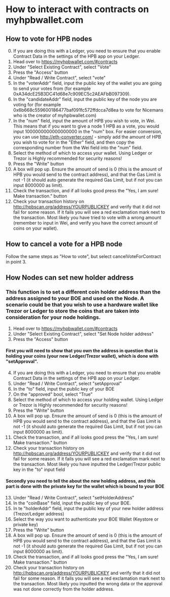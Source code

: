 # How to interact with contracts on myhpbwallet.com


## How to vote for HPB nodes
0. If you are doing this with a Ledger, you need to ensure that you enable Contract Data in the settings of the HPB app on your Ledger.
1. Head over to https://myhpbwallet.com/#contracts
2. Under "Select Existing Contract", select "Vote"
3. Press the "Access" button
4. Under "Read / Write Contract", select "vote"
5. In the "voterAddr" field, input the public key of the wallet you are going to send your votes from (for example 0xA34dcE25B3DC41d68e7c909EC5c2AEAFbB097309).
6. In the "candidateAddr" field, input the public key of the node you are voting for (for example 0x6b668c559600186477baf091fc572ffdcca7d8ea to vote for Nicemans who is the creator of myhpbwallet.com)
7. In the "num" field, input the amount of HPB you wish to vote, in Wei. This means that if you want to give a node 1 HPB as a vote, you would input 1000000000000000000 in the "num" box. For easier conversion, you can use http://eth-converter.com/ - simply add the amount of HPB you wish to vote for in the "Ether" field, and then copy the corresponding number from the Wei field into the "num" field.
8. Select the method of which to access your wallet. Using Ledger or Trezor is Highly recommended for security reasons!
9. Press the "Write" button
10. A box will pop up. Ensure the amount of send is 0 (this is the amount of HPB you would send to the contract address), and that the Gas Limit is not -1 (it should auto generate the required Gas Limit, but if not you can input 8000000 as limit).
11. Check the transaction, and if all looks good press the "Yes, I am sure! Make transaction." button
12. Check your transaction history on http://hpbscan.org/address/YOURPUBLICKEY and verify that it did not fail for some reason. If it fails you will see a red exclamation mark next to the transaction. Most likely you have tried to vote with a wrong amount (remember to input in Wei, and verify you have the correct amount of coins on your wallet).


## How to cancel a vote for a HPB node
Follow the same steps as "How to vote", but select cancelVoteForContract in point 3.



## How Nodes can set new holder address
### This function is to set a different coin holder address than the address assigned to your BOE and used on the Node. A  scenario could be that you wish to use a hardware wallet like Trezor or Ledger to store the coins that are taken into consideration for your node holdings.

1. Head over to https://myhpbwallet.com/#contracts
2. Under "Select Existing Contract", select "Set Node holder address"
3. Press the "Access" button


#### First you will need to show that you own the address in question that is holding your coins (your new Ledger/Trezor wallet), which is done with "setApproval".
4. If you are doing this with a Ledger, you need to ensure that you enable Contract Data in the settings of the HPB app on your Ledger.
5. Under "Read / Write Contract", select "setApproval"
6. In the "to" field, input the public key of your BOE
7. On the "approved" bool, select "True"
8. Select the method of which to access your holding wallet. Using Ledger or Trezor is Highly recommended for security reasons!
9. Press the "Write" button
10. A box will pop up. Ensure the amount of send is 0 (this is the amount of HPB you would send to the contract address), and that the Gas Limit is not -1 (it should auto generate the required Gas Limit, but if not you can input 8000000 as limit).
11. Check the transaction, and if all looks good press the "Yes, I am sure! Make transaction." button
12. Check your transaction history on http://hpbscan.org/address/YOURPUBLICKEY and verify that it did not fail for some reason. If it fails you will see a red exclamation mark next to the transaction. Most likely you have inputted the Ledger/Trezor public key in the "to" input field


#### Secondly you need to tell the about the new holding address, and this part is done with the private key for the wallet which is bound to your BOE
13. Under "Read / Write Contract", select "setHolderAddress"
14. In the "coinBase" field, input the public key of your BOE.
15. In te "holderAddr" field, input the public key of your new holder address (Trezor/Ledger address)
16. Select the way you want to authenticate your BOE Wallet (Keystore or private key)
17. Press the "Write" button
18. A box will pop up. Ensure the amount of send is 0 (this is the amount of HPB you would send to the contract address), and that the Gas Limit is not -1 (it should auto generate the required Gas Limit, but if not you can input 8000000 as limit).
19. Check the transaction, and if all looks good press the "Yes, I am sure! Make transaction." button
20. Check your transaction history on http://hpbscan.org/address/YOURPUBLICKEY and verify that it did not fail for some reason. If it fails you will see a red exclamation mark next to the transaction. Most likely you inputted the wrong data or the approval was not done correctly from the holder address.
